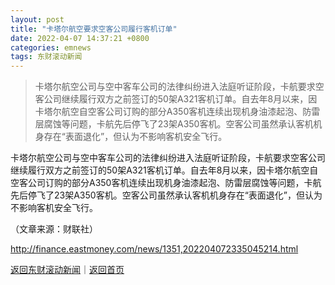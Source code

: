 ```yaml
---
layout: post
title: "卡塔尔航空要求空客公司履行客机订单"
date: 2022-04-07 14:37:21 +0800
categories: emnews
tags: 东财滚动新闻
---
```

> 卡塔尔航空公司与空中客车公司的法律纠纷进入法庭听证阶段，卡航要求空客公司继续履行双方之前签订的50架A321客机订单。自去年8月以来，因卡塔尔航空自空客公司订购的部分A350客机连续出现机身油漆起泡、防雷层腐蚀等问题，卡航先后停飞了23架A350客机。空客公司虽然承认客机机身存在“表面退化”，但认为不影响客机安全飞行。

<p>卡塔尔航空公司与空中客车公司的法律纠纷进入法庭听证阶段，卡航要求空客公司继续履行双方之前签订的50架A321客机订单。自去年8月以来，因卡塔尔航空自空客公司订购的部分A350客机连续出现机身油漆起泡、防雷层腐蚀等问题，卡航先后停飞了23架A350客机。空客公司虽然承认客机机身存在“表面退化”，但认为不影响客机安全飞行。 </p><p class="em_media">（文章来源：财联社）</p>

<http://finance.eastmoney.com/news/1351,202204072335045214.html>

[返回东财滚动新闻](//finews.withounder.com/emnews/)｜[返回首页](//finews.withounder.com/)
